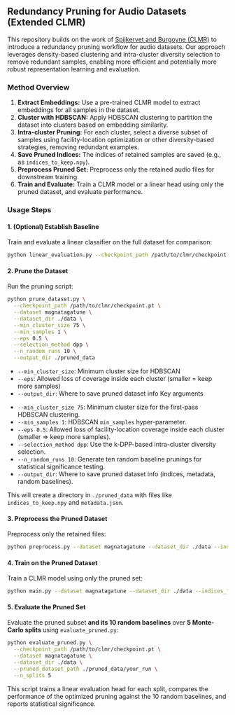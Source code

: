 ## Redundancy Pruning for Audio Datasets (Extended CLMR)

This repository builds on the work of [Spijkervet and Burgoyne (CLMR)](https://github.com/Spijkervet/CLMR) to introduce a redundancy pruning workflow for audio datasets. Our approach leverages density-based clustering and intra-cluster diversity selection to remove redundant samples, enabling more efficient and potentially more robust representation learning and evaluation.

### Method Overview
1. **Extract Embeddings:** Use a pre-trained CLMR model to extract embeddings for all samples in the dataset.
2. **Cluster with HDBSCAN:** Apply HDBSCAN clustering to partition the dataset into clusters based on embedding similarity.
3. **Intra-cluster Pruning:** For each cluster, select a diverse subset of samples using facility-location optimization or other diversity-based strategies, removing redundant examples.
4. **Save Pruned Indices:** The indices of retained samples are saved (e.g., as `indices_to_keep.npy`).
5. **Preprocess Pruned Set:** Preprocess only the retained audio files for downstream training.
6. **Train and Evaluate:** Train a CLMR model or a linear head using only the pruned dataset, and evaluate performance.

### Usage Steps

#### 1. (Optional) Establish Baseline
Train and evaluate a linear classifier on the full dataset for comparison:
```bash
python linear_evaluation.py --checkpoint_path /path/to/clmr/checkpoint.pt --dataset magnatagatune --dataset_dir ./data
```

#### 2. Prune the Dataset
Run the pruning script:
```bash
python prune_dataset.py \
  --checkpoint_path /path/to/clmr/checkpoint.pt \
  --dataset magnatagatune \
  --dataset_dir ./data \
  --min_cluster_size 75 \
  --min_samples 1 \
  --eps 0.5 \
  --selection_method dpp \
  --n_random_runs 10 \
  --output_dir ./pruned_data
```
- `--min_cluster_size`: Minimum cluster size for HDBSCAN
- `--eps`: Allowed loss of coverage inside each cluster (smaller = keep more samples)
- `--output_dir`: Where to save pruned dataset info
Key arguments
* `--min_cluster_size 75`: Minimum cluster size for the first-pass HDBSCAN clustering.
* `--min_samples 1`: HDBSCAN `min_samples` hyper-parameter.
* `--eps 0.5`: Allowed loss of facility-location coverage inside each cluster (smaller ⇒ keep more samples).
* `--selection_method dpp`: Use the k-DPP-based intra-cluster diversity selection.
* `--n_random_runs 10`: Generate ten random baseline prunings for statistical significance testing.
* `--output_dir`: Where to save pruned dataset info (indices, metadata, random baselines).

This will create a directory in `./pruned_data` with files like `indices_to_keep.npy` and `metadata.json`.

#### 3. Preprocess the Pruned Dataset
Preprocess only the retained files:
```bash
python preprocess.py --dataset magnatagatune --dataset_dir ./data --indices_file ./pruned_data/your_run/indices_to_keep.npy
```

#### 4. Train on the Pruned Dataset
Train a CLMR model using only the pruned set:
```bash
python main.py --dataset magnatagatune --dataset_dir ./data --indices_file ./pruned_data/your_run/indices_to_keep.npy
```

#### 5. Evaluate the Pruned Set
Evaluate the pruned subset **and its 10 random baselines** over **5 Monte-Carlo splits** using `evaluate_pruned.py`:

```bash
python evaluate_pruned.py \
  --checkpoint_path /path/to/clmr/checkpoint.pt \
  --dataset magnatagatune \
  --dataset_dir ./data \
  --pruned_dataset_path ./pruned_data/your_run \
  --n_splits 5
```

This script trains a linear evaluation head for each split, compares the performance of the optimized pruning against the 10 random baselines, and reports statistical significance.